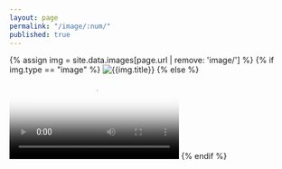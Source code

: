 ```yaml
---
layout: page
permalink: "/image/:num/"
published: true
---
```


<script>
	var imgs = [];
	{% for img in site.data.images %}
    	imgs.push({{img.link}});
    {% endfor %}
</script>


<div class="posts">
    <article class="post">
    	{% assign img = site.data.images[page.url | remove: 'image/'] %}
		{% if img.type == "image" %}
    		<img src="{{img.link}}.png" alt="{{img.title}}">
    	{% else %}
    		<video autoplay="autoplay" loop="loop" poster="{{img.link}}.jpg" preload="auto"><source src="{{img.link}}.webm" type="video/webm"></video>
    	{% endif %}
    </article>
</div>
